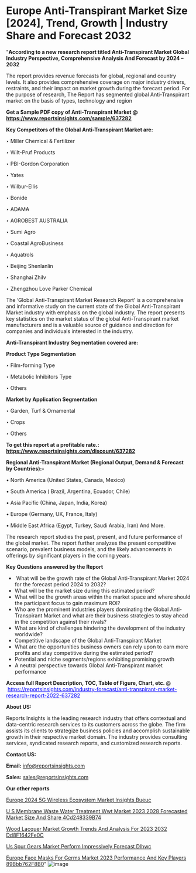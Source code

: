 # Europe Anti-Transpirant Market Size [2024], Trend, Growth | Industry Share and Forecast 2032

 "<strong>According to a new research report titled Anti-Transpirant Market Global Industry Perspective, Comprehensive Analysis And Forecast by 2024 – 2032</strong>

The report provides revenue forecasts for global, regional and country levels. It also provides comprehensive coverage on major industry drivers, restraints, and their impact on market growth during the forecast period. For the purpose of research, The Report has segmented global Anti-Transpirant market on the basis of types, technology and region

<strong>Get a Sample PDF copy of Anti-Transpirant Market </strong><strong>@<a href=https://www.reportsinsights.com/sample/637282 style=color:#0000ff;> https://www.reportsinsights.com/sample/637282</a></strong></font>

<strong>Key Competitors of the Global Anti-Transpirant Market are:</strong>

‣ Miller Chemical & Fertilizer

‣ Wilt-Pruf Products

‣ PBI-Gordon Corporation

‣ Yates

‣ Wilbur-Ellis

‣ Bonide

‣ ADAMA

‣ AGROBEST AUSTRALIA

‣ Sumi Agro

‣ Coastal AgroBusiness

‣ Aquatrols

‣ Beijing Shenlanlin

‣ Shanghai Zhilv

‣ Zhengzhou Love Parker Chemical

The ‘Global Anti-Transpirant Market Research Report’ is a comprehensive and informative study on the current state of the Global Anti-Transpirant Market industry with emphasis on the global industry. The report presents key statistics on the market status of the global Anti-Transpirant market manufacturers and is a valuable source of guidance and direction for companies and individuals interested in the industry.

<strong>Anti-Transpirant Industry Segmentation covered are:</strong>

<strong>Product Type Segmentation</strong>

‣    Film-forming Type

‣ Metabolic Inhibitors Type

‣ Others

<strong>Market by Application Segmentation</strong>

‣   Garden, Turf & Ornamental

‣ Crops

‣ Others

<strong>To get this report at a profitable rate.: <a href=https://www.reportsinsights.com/discount/637282 style=color:#0000ff;>https://www.reportsinsights.com/discount/637282</a></strong></font>

<strong>Regional Anti-Transpirant Market (Regional Output, Demand &amp; Forecast by Countries):-</strong>

• North America (United States, Canada, Mexico)

• South America ( Brazil, Argentina, Ecuador, Chile)

• Asia Pacific (China, Japan, India, Korea)

• Europe (Germany, UK, France, Italy)

• Middle East Africa (Egypt, Turkey, Saudi Arabia, Iran) And More.

The research report studies the past, present, and future performance of the global market. The report further analyzes the present competitive scenario, prevalent business models, and the likely advancements in offerings by significant players in the coming years.

<strong>Key Questions answered by the Report</strong>
<ul>
  <li> What will be the growth rate of the Global Anti-Transpirant Market 2024 for the forecast period 2024 to 2032?</li>
  <li>What will be the market size during this estimated period?</li>
  <li>What will be the growth areas within the market space and where should the participant focus to gain maximum ROI?</li>
  <li>Who are the prominent industries players dominating the Global Anti-Transpirant Market and what are their business strategies to stay ahead in the competition against their rivals?</li>
  <li>What are kind of challenges hindering the development of the industry worldwide?</li>
  <li>Competitive landscape of the Global Anti-Transpirant Market</li>
  <li>What are the opportunities business owners can rely upon to earn more profits and stay competitive during the estimated period?</li>
  <li>Potential and niche segments/regions exhibiting promising growth</li>
  <li>A neutral perspective towards Global Anti-Transpirant market performance</li>
</ul>
<strong>Access full Report Description, TOC, Table of Figure, Chart, etc. </strong>@  <a href=https://reportsinsights.com/industry-forecast/anti-transpirant-market-research-report-2022-637282 style=color:#0000ff;>https://reportsinsights.com/industry-forecast/anti-transpirant-market-research-report-2022-637282</a></font>

<strong><strong>About US</strong>:</strong>

Reports Insights is the leading research industry that offers contextual and data-centric research services to its customers across the globe. The firm assists its clients to strategize business policies and accomplish sustainable growth in their respective market domain. The industry provides consulting services, syndicated research reports, and customized research reports.

<strong>Contact US:</strong>

<p class=""""><b>Email:</b> <a href=mailto:info@reportsinsights.com>info@reportsinsights.com</a></p>
<p class=""""><b>Sales:</b> <a href=mailto:sales@reportsinsights.com>sales@reportsinsights.com</a></p>

<strong>Our other reports</strong>

<a href=https://www.linkedin.com/pulse/europe-2024-5g-wireless-ecosystem-market-insights-bueuc/>Europe 2024 5G Wireless Ecosystem Market Insights Bueuc</a>

<a href=https://medium.com/@sakshi.reportsinsights/u-s-membrane-waste-water-treatment-wwt-market-2023-2028-forecasted-market-size-and-share-4cd248339b74>U S Membrane Waste Water Treatment Wwt Market 2023 2028 Forecasted Market Size And Share 4Cd248339B74</a>

<a href=https://medium.com/@sakshideshmukh994/wood-lacquer-market-growth-trends-and-analysis-for-2023-2032-dd8f1642fe0c>Wood Lacquer Market Growth Trends And Analysis For 2023 2032 Dd8F1642Fe0C</a>

<a href=https://www.linkedin.com/pulse/us-spur-gears-market-perform-impressively-forecast-dlhwc/>Us Spur Gears Market Perform Impressively Forecast Dlhwc</a>

<a href=https://medium.com/@jagruti.reportsinsights/europe-face-masks-for-germs-market-2023-performance-and-key-players-89bbb762f8b0>Europe Face Masks For Germs Market 2023 Performance And Key Players 89Bbb762F8B0</a>"
![image](https://github.com/daminid12/RImarketresearch/assets/158430485/707f518a-4f5b-4e00-9522-c6e802b07637)
